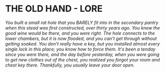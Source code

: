 # THE OLD HAND - LORE

*You built a small rat hole that you BARELY fit into in the secondary pantry when this stead was first constructed, over thirty years ago.
You knew the good wine would be there, and you were right.
The hole connects to the lower chambers, but it is now flooded, and you can't get through without getting soaked.
You don't really have a key, but you installed almost every single lock in this place; you know how to force them.
It's been a tenday since you were there, and the day before yesterday, when you were going to get new clothes out of the chest,
you realized you forgot your room and chest key there. Thankfully, you usually leave your door open.*
